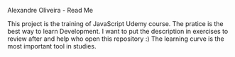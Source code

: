 Alexandre Oliveira - Read Me

This project is the training of JavaScript Udemy course.
The pratice is the best way to learn Development.
I want to put the description in exercises to review after and help who open this repository :) 
The learning curve is the most important tool in studies.
